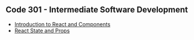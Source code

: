 ## Code 301 - Intermediate Software Development

- [Introduction to React and Components](code_301/intro_to_react_and_components.md)
- [React State and Props](code_301/react_state_and_props.md)